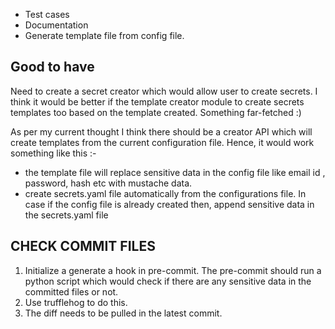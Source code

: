 - Test cases
- Documentation
- Generate template file from config file.

Good to have
-------------
Need to create a secret creator which would allow user to create secrets. I think it would be better if the template creator module to create secrets templates too based on the template created. Something far-fetched :)

As per my current thought I think there should be a creator API which will create templates from the current configuration file. Hence, it would work something like this :-

- the template file will replace sensitive data in the config file like email id , password, hash etc with mustache data.
- create secrets.yaml file automatically from the configurations file. In case if the config file is already created then, append sensitive data in the secrets.yaml file


CHECK COMMIT FILES
------------------

1) Initialize a generate a hook in pre-commit. The pre-commit should run a
python script which would check if there are any sensitive data in the
committed files or not.
2) Use trufflehog to do this.
3) The diff needs to be pulled in the latest commit.

